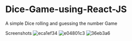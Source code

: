 # Dice-Game-using-React-JS
A simple Dice rolling and guessing the number Game

Screenshots
![eca1ef34](https://github.com/15Alok2001/Dice-Game-using-React-JS/assets/92572120/b03ad654-7194-424e-96c7-111898e42ab5)
![e04801c3](https://github.com/15Alok2001/Dice-Game-using-React-JS/assets/92572120/6af0b8e0-cd1b-4047-a60f-ce83c2ae81de)
![36eb3a6](https://github.com/15Alok2001/Dice-Game-using-React-JS/assets/92572120/5101b8ba-1165-4abf-8c4c-2e524a995410)
